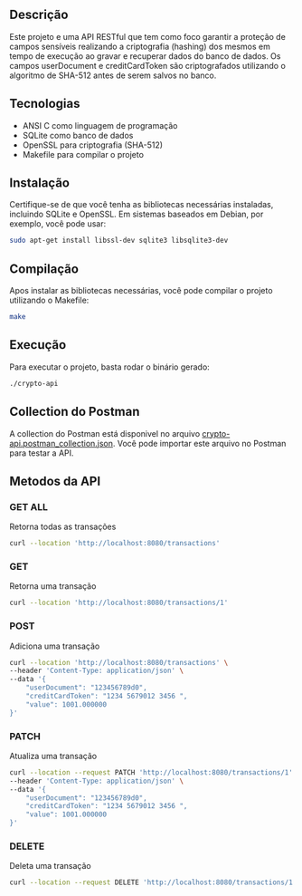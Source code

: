 ## Descrição

Este projeto e uma API RESTful que tem como foco garantir a proteção de campos sensíveis realizando a criptografia (hashing) dos mesmos em tempo de execução ao gravar e recuperar dados do banco de dados. Os campos userDocument e creditCardToken são criptografados utilizando o algoritmo de SHA-512 antes de serem salvos no banco.

## Tecnologias

* ANSI C como linguagem de programação
* SQLite como banco de dados
* OpenSSL para criptografia (SHA-512)
* Makefile para compilar o projeto

## Instalação

Certifique-se de que você tenha as bibliotecas necessárias instaladas, incluindo SQLite e OpenSSL. Em sistemas baseados em Debian, por exemplo, você pode usar:

```bash
sudo apt-get install libssl-dev sqlite3 libsqlite3-dev
```


## Compilação

Apos instalar as bibliotecas necessárias, você pode compilar o projeto utilizando o Makefile:

```bash
make
```

## Execução

Para executar o projeto, basta rodar o binário gerado:

```bash
./crypto-api
```

## Collection do Postman

A collection do Postman está disponivel no arquivo 
[crypto-api.postman_collection.json](crypto-api.postman_collection.json).
Você pode importar este arquivo no Postman para testar a API.

## Metodos da API

### GET ALL
Retorna todas as transações
```bash
curl --location 'http://localhost:8080/transactions'
```

### GET
Retorna uma transação
```bash
curl --location 'http://localhost:8080/transactions/1'
```

### POST
Adiciona uma transação
```bash
curl --location 'http://localhost:8080/transactions' \
--header 'Content-Type: application/json' \
--data '{
    "userDocument": "123456789d0",
    "creditCardToken": "1234 5679012 3456 ",
    "value": 1001.000000
}'
```

### PATCH
Atualiza uma transação
```bash
curl --location --request PATCH 'http://localhost:8080/transactions/1' \
--header 'Content-Type: application/json' \
--data '{
    "userDocument": "123456789d0",
    "creditCardToken": "1234 5679012 3456 ",
    "value": 1001.000000
}'
```

### DELETE
Deleta uma transação
```bash
curl --location --request DELETE 'http://localhost:8080/transactions/1'
```
